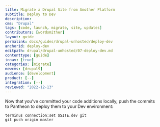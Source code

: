 ```yaml
---
title: Migrate a Drupal Site from Another Platform
subtitle: Deploy to Dev
description: 
cms: "Drupal"
tags: [code, launch, migrate, site, updates]
contributors: [wordsmither]
layout: guide
permalink: docs/guides/drupal-unhosted/deploy-dev
anchorid: deploy-dev
editpath: drupal/drupal-unhosted/07-deploy-dev.md
contenttype: [guide]
innav: [true]
categories: [migrate]
newcms: [drupal9]
audience: [development]
product: [--]
integration: [--]
reviewed: "2022-12-13"
---
```


Now that you've committed your code additions locally, push the commits to Pantheon to deploy them to your Dev environment:

```bash{promptUser: user}
terminus connection:set $SITE.dev git
git push origin master
```